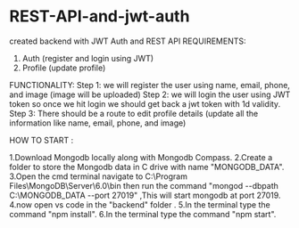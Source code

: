 # REST-API-and-jwt-auth
created backend with JWT Auth and REST API
REQUIREMENTS:
1. Auth (register and login using JWT)
2. Profile (update profile)

FUNCTIONALITY:
Step 1: we will register the user using name, email, phone, and image (image will be uploaded)
Step 2: we will login the user using JWT token so once we hit login we should get back a jwt token with 1d
validity.
Step 3: There should be a route to edit profile details (update all the information like name, email, phone,
and image)


HOW TO START :

1.Download Mongodb locally along with Mongodb Compass.
2.Create a folder to store the Mongodb data in C drive with name "MONGODB_DATA".
3.Open the cmd terminal navigate to  C:\Program Files\MongoDB\Server\6.0\bin then run the command "mongod --dbpath C:\MONGODB_DATA --port 27019" ,This will start mongodb at port 27019.
4.now open vs code in the "backend" folder .
5.In the terminal type the command "npm install".
6.In the terminal type the command "npm start".
